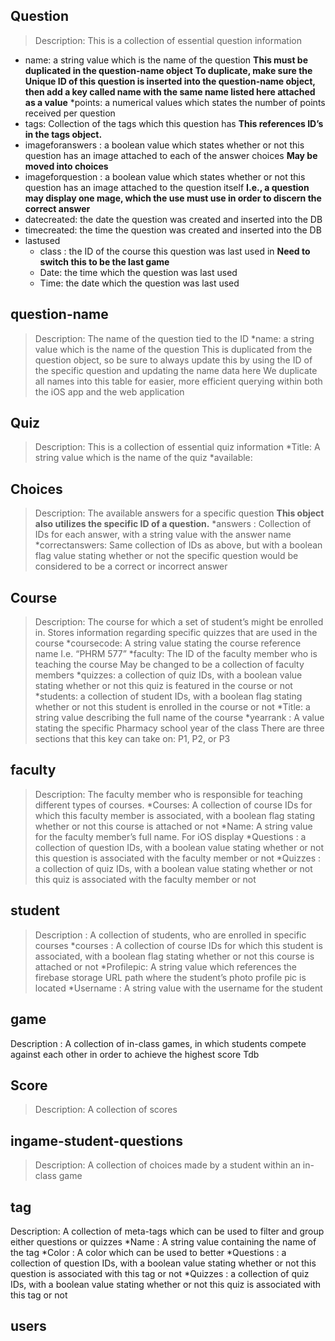 ## Question
>Description: This is a collection of essential question information

* name: a string value which is the name of the question
**This must be duplicated in the question-name object**
**To duplicate, make sure the Unique ID of this question is inserted into the question-name object, then add a key called name with the same name listed here attached as a value**
*points: a numerical values which states the number of points received per question
* tags: Collection of the tags which this question has
**This references ID’s in the tags object.**
* imageforanswers : a boolean value which states whether or not this question has an image attached to each of the answer choices
**May be moved into choices**
* imageforquestion : a boolean value which states whether or not this question has an image attached to the question itself
**I.e., a question may display one mage, which the use must use in order to discern the correct answer**
* datecreated: the date the question was created and inserted into the DB
* timecreated: the time the question was created and inserted into the DB
* lastused
  * class : the ID of the course this question was last used in
  **Need to switch this to be the last game**
  * Date: the time which the question was last used
  * Time: the date which the question was last used
## question-name
>Description: The name of the question tied to the ID
*name: a string value which is the name of the question
>This is duplicated from the question object, so be sure to always update this by using the ID of the specific question and updating the name data here
>We duplicate all names into this table for easier, more efficient querying within both the iOS app and the web application
## Quiz
>Description: This is a collection of essential quiz information
*Title: A string value which is the name of the quiz
*available:
## Choices
>Description: The available answers for a specific question
**This object also utilizes the specific ID of a question.**
*answers : Collection of IDs for each answer, with a string value with the answer name
*correctanswers: Same collection of IDs as above, but with a boolean flag value stating whether or not the specific question would be considered to be a correct or incorrect answer
## Course
>Description: The course for which a set of student’s might be enrolled in. Stores information regarding specific quizzes that are used in the course
*coursecode: A string value stating the course reference name
I.e. “PHRM 577”
*faculty: The ID of the faculty member who is teaching the course
May be changed to be a collection of faculty members
*quizzes: a collection of quiz IDs, with a boolean value stating whether or not this quiz is featured in the course or not
*students: a collection of student IDs, with a boolean flag stating whether or not this student is enrolled in the course or not
*Title: a string value describing the full name of the course
*yearrank : A value stating the specific Pharmacy school year of the class
There are three sections that this key can take on: P1, P2, or P3
## faculty
>Description: The faculty member who is responsible for teaching different types of courses. 
*Courses: A collection of course IDs for which this faculty member is associated, with a boolean flag stating whether or not this course is attached or not
*Name: A string value for the faculty member’s full name. 
For iOS display
*Questions :  a collection of question IDs, with a boolean value stating whether or not this question is associated with the faculty member or not
*Quizzes : a collection of quiz IDs, with a boolean value stating whether or not this quiz is associated with the faculty member or not
## student
>Description : A collection of students, who are enrolled in specific courses
*courses : A collection of course IDs for which this student is associated, with a boolean flag stating whether or not this course is attached or not
*Profilepic: A string value which references the firebase storage URL path where the student’s photo profile pic is located
*Username : A string value with the username for the student
## game
Description : A collection of in-class games, in which students compete against each other in order to achieve the highest score
Tdb
## Score
>Description: A collection of scores 
## ingame-student-questions
>Description: A collection of choices made by a student within an in-class game
## tag
Description: A collection of meta-tags which can be used to filter and group either questions or quizzes
*Name : A string value containing the name of the tag
*Color : A color which can be used to better
*Questions : a collection of question IDs, with a boolean value stating whether or not this question is associated with this tag or not
*Quizzes : a collection of quiz IDs, with a boolean value stating whether or not this quiz is associated with this tag or not
## users
